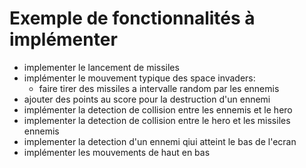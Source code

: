 # Exemple de fonctionnalités à implémenter

- implementer le lancement de missiles
- implémenter le mouvement typique des space invaders:
  - faire tirer des missiles a intervalle random par les ennemis
- ajouter des points au score pour la destruction d'un ennemi
- implémenter la detection de collision entre les ennemis et le hero
- implementer la detection de collision entre le hero et les missiles ennemis
- implementer la detection d'un ennemi qiui atteint le bas de l'ecran
- implémenter les mouvements de haut en bas
